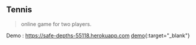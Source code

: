 ## Tennis

> online game for two players.

Demo : https://safe-depths-55118.herokuapp.com
[demo](https://safe-depths-55118.herokuapp.com){:target="_blank"}
